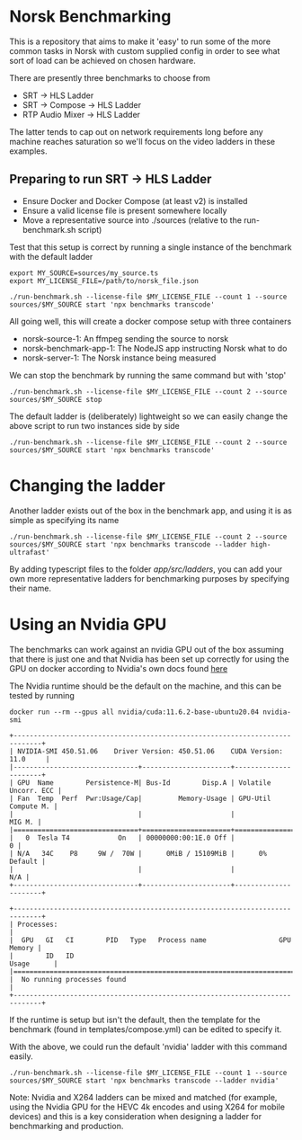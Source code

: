 # Norsk Benchmarking

This is a repository that aims to make it 'easy' to run some of the more common tasks in Norsk with custom supplied config in order to see what sort of load can be achieved on chosen hardware.

There are presently three benchmarks to choose from

- SRT -> HLS Ladder
- SRT -> Compose -> HLS Ladder
- RTP Audio Mixer -> HLS Ladder

The latter tends to cap out on network requirements long before any machine reaches saturation so we'll focus on the video ladders in these examples.

Preparing to run SRT -> HLS Ladder
--

- Ensure Docker and Docker Compose (at least v2) is installed
- Ensure a valid license file is present somewhere locally
- Move a representative source into ./sources (relative to the run-benchmark.sh script)

Test that this setup is correct by running a single instance of the benchmark with the default ladder

```
export MY_SOURCE=sources/my_source.ts
export MY_LICENSE_FILE=/path/to/norsk_file.json

./run-benchmark.sh --license-file $MY_LICENSE_FILE --count 1 --source sources/$MY_SOURCE start 'npx benchmarks transcode'
```


All going well, this will create a docker compose setup with three containers

- norsk-source-1: An ffmpeg sending the source to norsk
- norsk-benchmark-app-1: The NodeJS app instructing Norsk what to do
- norsk-server-1: The Norsk instance being measured 

We can stop the benchmark by running the same command but with 'stop'

```
./run-benchmark.sh --license-file $MY_LICENSE_FILE --count 2 --source sources/$MY_SOURCE stop
```


The default ladder is (deliberately) lightweight so we can easily change the above script to run two instances side by side

```
./run-benchmark.sh --license-file $MY_LICENSE_FILE --count 2 --source sources/$MY_SOURCE start 'npx benchmarks transcode'
```

# Changing the ladder

Another ladder exists out of the box in the benchmark app, and using it is as simple as specifying its name

```
./run-benchmark.sh --license-file $MY_LICENSE_FILE --count 2 --source sources/$MY_SOURCE start 'npx benchmarks transcode --ladder high-ultrafast'
```

By adding typescript files to the folder *app/src/ladders*, you can add your own more representative ladders for benchmarking purposes by specifying their name.


# Using an Nvidia GPU

The benchmarks can work against an nvidia GPU out of the box assuming that there is just one and that Nvidia has been set up correctly for using the GPU on docker according to Nvidia's own docs found [here](https://docs.nvidia.com/datacenter/cloud-native/container-toolkit/install-guide.html)

The Nvidia runtime should be the default on the machine, and this can be tested by running 

```
docker run --rm --gpus all nvidia/cuda:11.6.2-base-ubuntu20.04 nvidia-smi

+-----------------------------------------------------------------------------+
| NVIDIA-SMI 450.51.06    Driver Version: 450.51.06    CUDA Version: 11.0     |
|-------------------------------+----------------------+----------------------+
| GPU  Name        Persistence-M| Bus-Id        Disp.A | Volatile Uncorr. ECC |
| Fan  Temp  Perf  Pwr:Usage/Cap|         Memory-Usage | GPU-Util  Compute M. |
|                               |                      |               MIG M. |
|===============================+======================+======================|
|   0  Tesla T4            On   | 00000000:00:1E.0 Off |                    0 |
| N/A   34C    P8     9W /  70W |      0MiB / 15109MiB |      0%      Default |
|                               |                      |                  N/A |
+-------------------------------+----------------------+----------------------+

+-----------------------------------------------------------------------------+
| Processes:                                                                  |
|  GPU   GI   CI        PID   Type   Process name                  GPU Memory |
|        ID   ID                                                   Usage      |
|=============================================================================|
|  No running processes found                                                 |
+-----------------------------------------------------------------------------+

```

If the runtime is setup but isn't the default, then the template for the benchmark (found in templates/compose.yml) can be edited to specify it.

With the above, we could run the default 'nvidia' ladder with this command easily.

```
./run-benchmark.sh --license-file $MY_LICENSE_FILE --count 1 --source sources/$MY_SOURCE start 'npx benchmarks transcode --ladder nvidia'
```


Note: Nvidia and X264 ladders can be mixed and matched (for example, using the Nvidia GPU for the HEVC 4k encodes and using X264 for mobile devices) and this is a key consideration when designing a ladder for benchmarking and production.

